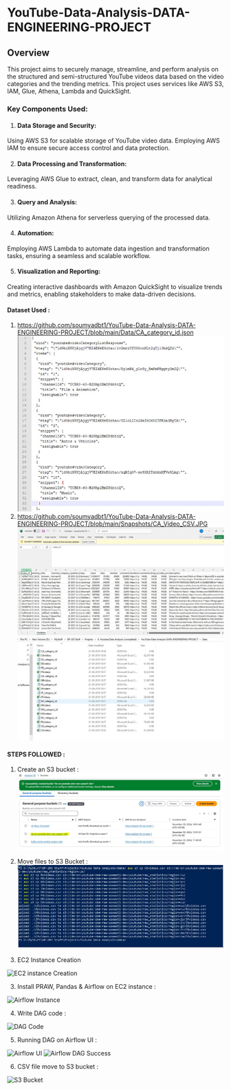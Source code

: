 # YouTube-Data-Analysis-DATA-ENGINEERING-PROJECT

## Overview
This project aims to securely manage, streamline, and perform analysis on the structured and semi-structured YouTube videos data based on the video categories and the trending metrics.
This project uses services like AWS S3, IAM, Glue, Athena, Lambda and QuickSight.

### Key Components Used:

1. #### Data Storage and Security:
Using AWS S3 for scalable storage of YouTube video data.
Employing AWS IAM to ensure secure access control and data protection.

2. #### Data Processing and Transformation:
Leveraging AWS Glue to extract, clean, and transform data for analytical readiness.

3. #### Query and Analysis:
Utilizing Amazon Athena for serverless querying of the processed data.

4. #### Automation:
Employing AWS Lambda to automate data ingestion and transformation tasks, ensuring a seamless and scalable workflow.

5. #### Visualization and Reporting:
Creating interactive dashboards with Amazon QuickSight to visualize trends and metrics, enabling stakeholders to make data-driven decisions.

#### Dataset Used : 
1. https://github.com/soumyadbt1/YouTube-Data-Analysis-DATA-ENGINEERING-PROJECT/blob/main/Data/CA_category_id.json
![Snapshot of Dataset](https://github.com/soumyadbt1/YouTube-Data-Analysis-DATA-ENGINEERING-PROJECT/blob/main/Snapshots/DataSet.JPG)
2. https://github.com/soumyadbt1/YouTube-Data-Analysis-DATA-ENGINEERING-PROJECT/blob/main/Snapshots/CA_Video_CSV.JPG
![Snapshots_CA_Video_CSV](https://github.com/soumyadbt1/YouTube-Data-Analysis-DATA-ENGINEERING-PROJECT/blob/main/Snapshots/CA_Video_CSV.JPG)
![Snapshot of both](https://github.com/soumyadbt1/YouTube-Data-Analysis-DATA-ENGINEERING-PROJECT/blob/main/Snapshots/dataset_both.JPG)

#### STEPS FOLLOWED : 

1) Create an S3 bucket :   
 ![S3 creation](https://github.com/soumyadbt1/YouTube-Data-Analysis-DATA-ENGINEERING-PROJECT/blob/main/Snapshots/S3%20Created.JPG)

2) Move files to S3 Bucket :
 ![S3_upload](https://github.com/soumyadbt1/YouTube-Data-Analysis-DATA-ENGINEERING-PROJECT/blob/main/Snapshots/moving%20files%20to%20S3.JPG)

2) EC2 Instance Creation
   
 ![EC2 instance Creation](https://github.com/soumyadbt1/reddit_dag_airflow_pipeline/blob/main/Snapshots/EC2%20Instance.png)

3) Install PRAW, Pandas & Airflow on EC2 instance :
   
 ![Airflow Instance](https://github.com/soumyadbt1/reddit_dag_airflow_pipeline/blob/main/Snapshots/Airflow%20Install%202.JPG)

4) Write DAG code :

 ![DAG Code](https://github.com/soumyadbt1/reddit_dag_airflow_pipeline/blob/main/Snapshots/reddit_dag_snap.JPG)

5) Running DAG on Airflow UI :

 ![Airflow UI](https://github.com/soumyadbt1/reddit_dag_airflow_pipeline/blob/main/Snapshots/created%20dags.JPG)
 ![Airflow DAG Success](https://github.com/soumyadbt1/reddit_dag_airflow_pipeline/blob/main/Snapshots/reddit_etl_dag%20on%20airflow.JPG)

6) CSV file move to S3 bucket :

![S3 Bucket](https://github.com/soumyadbt1/reddit_dag_airflow_pipeline/blob/main/Snapshots/csv%20on%20S3.JPG)


